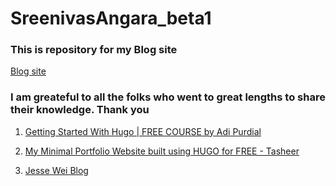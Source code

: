 # SreenivasAngara_beta1

### This is repository for my Blog site 
[Blog site](https://cooolbabu.github.io/SreenivasAngara_beta1/)

### I am greateful to all the folks who went to great lengths to share their knowledge. Thank you

1. [Getting Started With Hugo | FREE COURSE by Adi Purdial](https://youtu.be/hjD9jTi_DQ4)

2. [My Minimal Portfolio Website built using HUGO for FREE - Tasheer](https://youtu.be/EZI9kydYhfA)

3. [Jesse Wei Blog](https://jessewei.dev/blog/)
